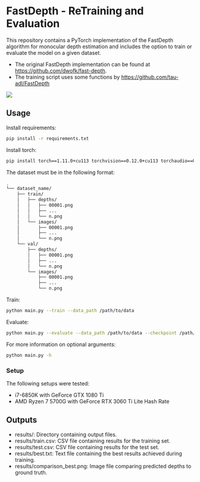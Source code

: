 # FastDepth - ReTraining and Evaluation

This repository contains a PyTorch implementation of the FastDepth algorithm for monocular depth estimation and includes the option to train or evaluate the model on a given dataset. 

- The original FastDepth implementation can be found at https://github.com/dwofk/fast-depth. 
- The training script uses some functions by https://github.com/tau-adl/FastDepth

![](https://github.com/nina-vilela/retrain-fast-depth/blob/master/retraining_fastdepth.gif)

## Usage
Install requirements:
```bash
pip install -r requirements.txt
```

Install torch:
```bash
pip install torch==1.11.0+cu113 torchvision==0.12.0+cu113 torchaudio==0.11.0 --extra-index-url https://download.pytorch.org/whl/cu113
```

The dataset must be in the following format:
```bash
.
└── dataset_name/
    ├── train/
    │   ├── depths/
    │   │   ├── 00001.png
    │   │   ├── ...
    │   │   └── n.png
    │   └── images/
    │       ├── 00001.png
    │       ├── ...
    │       └── n.png
    └── val/
        ├── depths/
        │   ├── 00001.png
        │   ├── ...
        │   └── n.png
        └── images/
            ├── 00001.png
            ├── ...
            └── n.png
```
Train:

```bash
python main.py --train --data_path /path/to/data
```

Evaluate:
```bash
python main.py --evaluate --data_path /path/to/data --checkpoint /path/to/checkpoint
```

For more information on optional arguments:
```bash
python main.py -h
```

### Setup
The following setups were tested:
- i7-6850K with GeForce GTX 1080 Ti
- AMD Ryzen 7 5700G with GeForce RTX 3060 Ti Lite Hash Rate

## Outputs
- results/: Directory containing output files.
- results/train.csv: CSV file containing results for the training set.
- results/test.csv: CSV file containing results for the test set.
- results/best.txt: Text file containing the best results achieved during training.
- results/comparison_best.png: Image file comparing predicted depths to ground truth.
